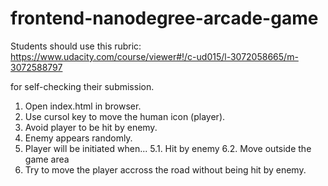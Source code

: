 frontend-nanodegree-arcade-game
===============================

Students should use this rubric: https://www.udacity.com/course/viewer#!/c-ud015/l-3072058665/m-3072588797

for self-checking their submission.

1. Open index.html in browser.
2. Use cursol key to move the human icon (player).
3. Avoid player to be hit by enemy.
4. Enemy appears randomly.
5. Player will be initiated when...
5.1. Hit by enemy
6.2. Move outside the game area
6. Try to move the player accross the road without being hit by enemy.
